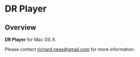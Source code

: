 # DR Player

## Overview

**DR Player** for Mac OS X.

Please contact <richard.nees@gmail.com> for more information.